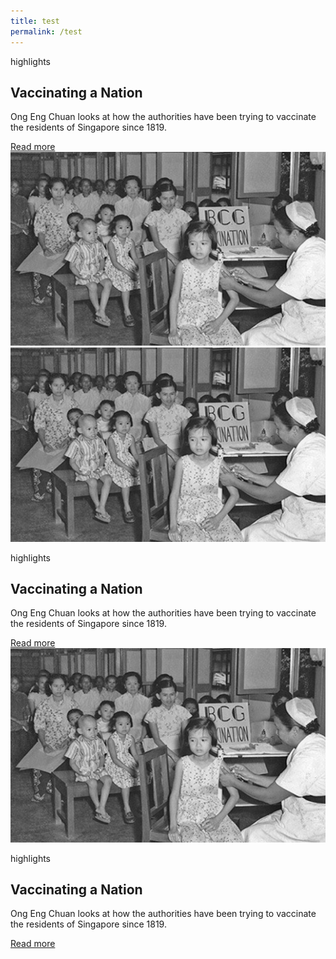 ```yaml
---
title: test
permalink: /test
---
```

<section class="bp-section bg-newssection">
    <div class="bp-container"><div class="row is-hidden-desktop is-hidden-tablet-only">
            <div class="col is-half padding--bottom"><p class="padding--bottom eyebrow is-uppercase">highlights</p><h1 class="has-text-secondary padding--bottom">
                    <b>Vaccinating a Nation</b>
                </h1><p>Ong Eng Chuan looks at how the authorities have been trying to vaccinate the residents of Singapore since 1819.</p><a href="/vol-17/issue-2/jul-sep-2021/vaccinating-nation" class="bp-sec-button margin--top padding--bottom">
                        <div>
                            <span>Read more</span>
                            <i class="sgds-icon sgds-icon-arrow-right is-size-4" aria-hidden="true"></i>
                        </div>
                    </a></div>
            <div class="col is-half"><img src="/images/vol-17-issue-2/vaccination/vacc%20highlight%20homepage%20520x320.jpg" alt="sample of vaccination"></div>
        </div><div class="row is-hidden-mobile is-hidden-desktop">
            <div class="col is-half is-half padding--top--xl padding--bottom--xl"><img src="/images/vol-17-issue-2/vaccination/vacc%20highlight%20homepage%20520x320.jpg" alt="sample of vaccination"></div>
            <div class="col is-half"><p class="padding--bottom eyebrow is-uppercase">highlights</p><h1 class="has-text-secondary padding--bottom">
                    <b>Vaccinating a Nation</b>
                </h1><p>Ong Eng Chuan looks at how the authorities have been trying to vaccinate the residents of Singapore since 1819.</p><a href="/vol-17/issue-2/jul-sep-2021/vaccinating-nation" class="bp-sec-button margin--top padding--bottom">
                        <div>
                            <span>Read more</span>
                            <i class="sgds-icon sgds-icon-arrow-right is-size-4" aria-hidden="true"></i>
                        </div>
                    </a></div>
        </div><div class="row is-hidden-mobile is-hidden-tablet-only">
            <div class="col is-half is-half padding--top--xl padding--bottom--xl"><img src="/images/vol-17-issue-2/vaccination/vacc%20highlight%20homepage%20520x320.jpg" alt="sample of vaccination"></div>
            <div class="col is-half padding--top--xl padding--bottom--xl padding--left--xl padding--right--xl"><p class="padding--bottom eyebrow is-uppercase">highlights</p><h1 class="has-text-secondary padding--bottom">
                    <b>Vaccinating a Nation</b>
                </h1><p>Ong Eng Chuan looks at how the authorities have been trying to vaccinate the residents of Singapore since 1819.</p><a href="/vol-17/issue-2/jul-sep-2021/vaccinating-nation" class="bp-sec-button margin--top padding--bottom">
                        <div>
                            <span>Read more</span>
                            <i class="sgds-icon sgds-icon-arrow-right is-size-4" aria-hidden="true"></i>
                        </div>
                    </a></div>
        </div>
    </div>
</section>